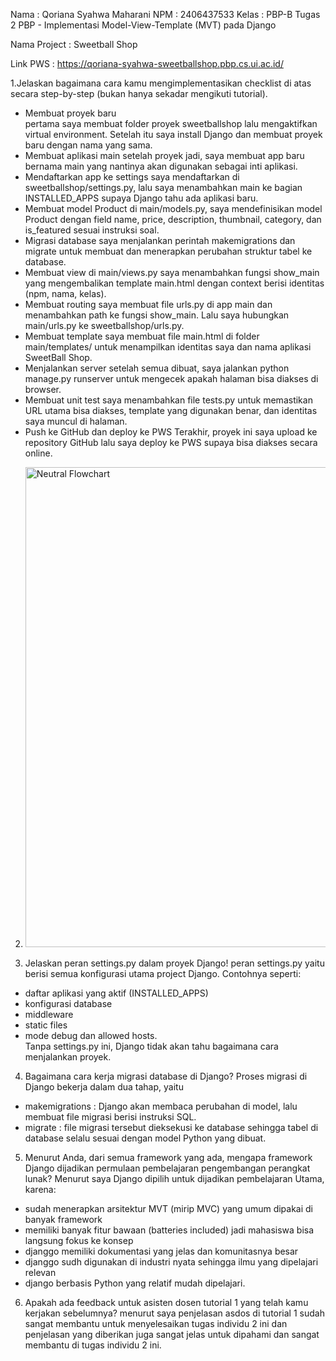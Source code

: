 Nama : Qoriana Syahwa Maharani
NPM : 2406437533
Kelas : PBP-B
Tugas 2 PBP - Implementasi Model-View-Template (MVT) pada Django  

Nama Project : Sweetball Shop

Link PWS : https://qoriana-syahwa-sweetballshop.pbp.cs.ui.ac.id/


1.Jelaskan bagaimana cara kamu mengimplementasikan checklist di atas secara step-by-step (bukan hanya sekadar mengikuti tutorial). 
- Membuat proyek baru  
pertama saya membuat folder proyek sweetballshop lalu mengaktifkan virtual environment. Setelah itu saya install Django dan membuat proyek baru dengan nama yang sama.
- Membuat aplikasi main
setelah proyek jadi, saya membuat app baru bernama main yang nantinya akan digunakan sebagai inti aplikasi.
- Mendaftarkan app ke settings
saya mendaftarkan di sweetballshop/settings.py, lalu saya menambahkan main ke bagian INSTALLED_APPS supaya Django tahu ada aplikasi baru.
- Membuat model Product 
di main/models.py, saya mendefinisikan model Product dengan field name, price, description, thumbnail, category, dan is_featured sesuai instruksi soal.
- Migrasi database 
saya menjalankan perintah makemigrations dan migrate untuk membuat dan menerapkan perubahan struktur tabel ke database.
- Membuat view
di main/views.py saya menambahkan fungsi show_main yang mengembalikan template main.html dengan context berisi identitas (npm, nama, kelas).
- Membuat routing
saya membuat file urls.py di app main dan menambahkan path ke fungsi show_main. Lalu saya hubungkan main/urls.py ke sweetballshop/urls.py.
- Membuat template
saya membuat file main.html di folder main/templates/ untuk menampilkan identitas saya dan nama aplikasi SweetBall Shop.
- Menjalankan server
setelah semua dibuat, saya jalankan python manage.py runserver untuk mengecek apakah halaman bisa diakses di browser.
- Membuat unit test
saya menambahkan file tests.py untuk memastikan URL utama bisa diakses, template yang digunakan benar, dan identitas saya muncul di halaman.
- Push ke GitHub dan deploy ke PWS
Terakhir, proyek ini saya upload ke repository GitHub lalu saya deploy ke PWS supaya bisa diakses secara online.

2. <img width="1024" height="768" alt="Neutral Flowchart" src="https://github.com/user-attachments/assets/d048b68f-7596-4ad3-af62-325b443478d8" />

3. Jelaskan peran settings.py dalam proyek Django! 
peran settings.py yaitu  berisi semua konfigurasi utama project Django. Contohnya seperti:
- daftar aplikasi yang aktif (INSTALLED_APPS)
- konfigurasi database
- middleware
- static files  
- mode debug dan allowed hosts.  
Tanpa settings.py ini, Django tidak akan tahu bagaimana cara menjalankan proyek.

4. Bagaimana cara kerja migrasi database di Django? 
Proses migrasi di Django bekerja dalam dua tahap, yaitu
- makemigrations : Django akan membaca perubahan di model, lalu membuat file migrasi berisi instruksi SQL.  
- migrate : file migrasi tersebut dieksekusi ke database sehingga tabel di database selalu sesuai dengan model Python yang dibuat.

5. Menurut Anda, dari semua framework yang ada, mengapa framework Django dijadikan permulaan pembelajaran pengembangan perangkat lunak?
Menurut saya Django dipilih untuk dijadikan pembelajaran Utama, karena:
- sudah menerapkan arsitektur MVT (mirip MVC) yang umum dipakai di banyak framework
- memiliki banyak fitur bawaan (batteries included) jadi mahasiswa bisa langsung fokus ke konsep
- djanggo memiliki dokumentasi yang jelas dan komunitasnya besar
- djanggo sudh digunakan di industri nyata sehingga ilmu yang dipelajari relevan
- django berbasis Python yang relatif mudah dipelajari.

6. Apakah ada feedback untuk asisten dosen tutorial 1 yang telah kamu kerjakan sebelumnya?
menurut saya penjelasan asdos di tutorial 1 sudah sangat membantu untuk menyelesaikan tugas individu 2 ini dan penjelasan yang diberikan juga sangat jelas untuk dipahami dan sangat membantu di tugas individu 2 ini.
